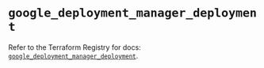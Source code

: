 # `google_deployment_manager_deployment`

Refer to the Terraform Registry for docs: [`google_deployment_manager_deployment`](https://registry.terraform.io/providers/hashicorp/google/6.14.1/docs/resources/deployment_manager_deployment).

